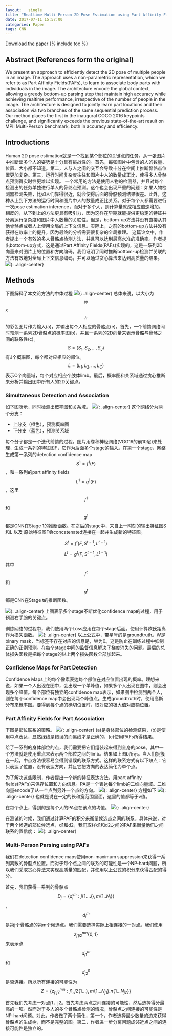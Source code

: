 ```yaml
---
layout:   single
title: "Realtime Multi-Person 2D Pose Estimation using Part Affinity Fields"
date: 2017-07-11 15:57:00
categories: Paper
tags: CNN
---
```


[Download the paper](https://arxiv.org/abs/1611.08050)
{% include toc %}

## Abstract (References form the original)
We present an approach to efficiently detect the 2D pose of multiple people in an image. The approach uses a non-parametric representation, which we refer to as Part Affinity Fields(PAFs), to learn to associate body parts with individuals in the image. The architecture encode the global context, allowing a greedy bottom-up parsing step that maintain high accuracy while achieving realtime performance, irrespective of the number of people in the image. The architecture is designed to jointly learn part locations and their association via two branches of the same sequential prediction process. Our method places the first in the inaugural COCO 2016 keypoints challenge, and significantly exceeds the previous state-of-the-art result on MPII Multi-Person benchmark, both in accuracy and efficiency.


## Introductions
Human 2D pose estimation就是一个找到某个部位的关键点的任务。从一张图片中推断出多个人的姿势是十分具有挑战性的。首先，每张图片中包含的人的数量、位置、大小都不知道。第二，人与人之间的交互会导致十分在空间上推断骨骼点位置更加复杂。第三，运行时间复杂度往往和图片中人的数量成正比，使得多人骨骼点预测得实时性更难以实现。
一个常用的方法是使用人物的检测器，并且对每个检测出的任务单独进行单人的骨骼点预测。这个也会出现严重的问题：如果人物检测器检测失败，比如人们靠得很近，就会使得后面的骨骼预测结果很差。此外，这种从上到下方法的运行时间和图片中人的数量成正比关系。对于每个人都需要进行一次pose estimation inference，而对于多个人，则计算量就成相应倍速增加。相反的，从下到上的方法更具有吸引力，因为这样在早期就能提供更稳定的特征并分离运行复杂度和图片中人数量的关联性。但是，bottom-up方法并没有直接从其他骨骼点或者人上使用全局的上下文信息。实际上，之前的bottom-up方法并没有获得在效率上的提升，因为最终的分析需要很复杂的全局推理。
这篇论文中，作者提出一个有效的多人骨骼点检测方法，并且可以达到最高水准的准确率。作者提出bottom-up方式，这是通过Part Affinity Fields(PAFs)实现的，这是一系列2D向量来对图片上的位置和方向编码。我们证明了同时推断bottom-up检测并关联的方法有效地对全局上下文信息编码，并可以通过贪心算法来达到高质量的结果。
![](https://raw.githubusercontent.com/JakeRenn/jakerenn.github.io/master/images/post-MultiPerson_2D_Pose/post-MultiPerson_2D_Pose1.png){: .align-center}

## Methods
下图解释了本文论方法的中体过程
![](https://raw.githubusercontent.com/JakeRenn/jakerenn.github.io/master/images/post-MultiPerson_2D_Pose/post-MultiPerson_2D_Pose2.png){: .align-center}
总体来说，以大小为$$w$$x$$h$$的彩色图片作为输入(a)，并输出每个人相应的骨骼点(e)。首先，一个前馈网络同时预测一系列2D骨骼点的概率图(b)，并且一系列的2D向量来表示骨骼与骨骼之间的联系性(c)。$$S = (S_1, S_2, ..., S_J)$$有J个概率图，每个都对应相应的部位。$$L = (L_1, L_2, ..., L_C) $$表示C个向量域，每个对应相应个肢体limb。最后，概率图和关系域通过贪心推断来分析并输出图中所有人的2D关键点。

### Simultaneous Detection and Association
如下图所示，同时检测出概率图和关系域。
![](https://raw.githubusercontent.com/JakeRenn/jakerenn.github.io/master/images/post-MultiPerson_2D_Pose/post-MultiPerson_2D_Pose3.png){: .align-center}
这个网络分为两个分支：

* 上分支（橙色），预测概率图
* 下分支（蓝色），预测关系域

每个分子都是一个迭代前馈的过程。图片用卷积神经网络(VGG19的前10层)来处理，生成一系列的特征图F，它作为后面多个stage的输入。在第一个stage，网络生成第一系列的detection confidence map $$S^1 = f^1(F)$$，和一系列的part affinity fields $$ L^1 = g^1(F) $$，这里$$f^1$$和$$g^1$$都是CNN在Stage 1的推断函数。在之后的stage中，来自上一时刻的输出特征图S和L 以及 原始特征图F会concatenated连接在一起并生成新的特征图。

$$ S^t = f^t(F, S^{t-1}, L^{t-1}) $$

$$ L^t = g^t(F, S^{t-1}, L^{t-1}) $$

其中$$f^t$$和$$g^t$$都是CNN在Stage t的推断函数。

![](https://raw.githubusercontent.com/JakeRenn/jakerenn.github.io/master/images/post-MultiPerson_2D_Pose/post-MultiPerson_2D_Pose4.png){: .align-center}
上图表示多个stage不断优化confidence map的过程，用于预测右手腕的关键点。

训练网络的过程中，我们使用两个Loss应用在每个stage后面。使用计算欧氏距离作为损失函数。
![](https://raw.githubusercontent.com/JakeRenn/jakerenn.github.io/master/images/post-MultiPerson_2D_Pose/post-MultiPerson_2D_Pose5.png){: .align-center}
以上公式中，带星号的是groundtruth。W是binary mask，当标签不存在对应的信息是，W为0。这是防止在训练过程中抑制正确的正例预测。在每个stage中间的监督信息解决了梯度消失的问题。最后的总体损失函数是把每个stage的以上两个损失函数全部加起来。

### Confidence Maps for Part Detection
Confidence Maps上的每个像素表达每个部位在对应位置出现的概率。理想来说，如果一个人出现在图中，会出现一个单峰值，如果多个人出现在图中，则会出现多个峰值。每个部位有独立的confidence map表示，如果图中检测到两个人，则在每个confidence map中会出现两个峰值点。生成groundtruth时，使用高斯分布来概率图。要得到每个点的确切位置时，取对应的极大值对应额位置。

### Part Affinity Fields for Part Association
下图是部位联系的策略。
![](https://raw.githubusercontent.com/JakeRenn/jakerenn.github.io/master/images/post-MultiPerson_2D_Pose/post-MultiPerson_2D_Pose6.png){: .align-center}
(a)是身体部位的检测结果，(b)是使用中点表达，显然绿线是错误的而黑线才是正确的，(c)使用PAFs所得结果。

给了一系列的身体部位的点，我们需要把它们组装起来得到全身的pose。其中一个方法就是使用重点来表示两个部位之间的limb。结果如上图b所示。当人们拥簇在一起，中点方法很容易会得到错误的联系方式。这样的联系方式有以下缺点：它只表达了位置，没有表达方向，并且它把方向的表达简化为单个点。

为了解决这些限制，作者提出一个新的特征表达方法，用part affinity fields(PAFs)来保存位置和方向信息。PA是一个表达每个limb的二维向量域。二维向量encode了从一个点到另外一个点的方向。
![](https://raw.githubusercontent.com/JakeRenn/jakerenn.github.io/master/images/post-MultiPerson_2D_Pose/post-MultiPerson_2D_Pose7.png){: .align-center}
方程如下
![](https://raw.githubusercontent.com/JakeRenn/jakerenn.github.io/master/images/post-MultiPerson_2D_Pose/post-MultiPerson_2D_Pose8.png){: .align-center}
也就是说在一定的长和宽范围里面，这里的值都等于v值。

在每个点上，得到的是每个人的PA点在该点的均值。
![](https://raw.githubusercontent.com/JakeRenn/jakerenn.github.io/master/images/post-MultiPerson_2D_Pose/post-MultiPerson_2D_Pose9.png){: .align-center}

在测试的时候，我们通过计算PAF的积分来衡量候选点之间的联系。具体来说，对于两个候选的部位候选点，d1和d2，我们取样d1和d2之间的PAF来衡量他们之间联系的置信度：
![](https://raw.githubusercontent.com/JakeRenn/jakerenn.github.io/master/images/post-MultiPerson_2D_Pose/post-MultiPerson_2D_Pose10.png){: .align-center}

### Multi-Person Parsing using PAFs
我们在detection confidence maps使用non-maximum suppression来获得一系列离散的骨骼点位置。而对于每个点之间的联系的可能性是一个NP-hard问题，所以我们采取贪心算法来实现高质量的匹配，并使用以上公式的积分来获得匹配的得分。

首先，我们获得一系列的骨骼点$$D_j = \{d^m_j: j  \{1 ... J\}, m \{1 .. N_j\}\}$$，$$d^m_j$$是第j个骨骼点的第m个候选点。我们需要选择实际上相连接的一对点。我们使用$$z^{mn}_{j1j2}  \{0, 1\}$$来表示点$$d^m_{j1}$$和$$d^n_{j2}$$是否连接。所以所有连接的可能性为$$Z = \{z^{mn}_{j1j2}: j1, j2 \{1 ... \}, m \{ 1 ... N_{j1}\}. n  \{ 1 ... N_{j2}\}\}$$

首先我们先考虑一对点j1，j2。首先考虑两点之间连接的可能性，然后选择得分最高的一项。然而对于多人的多个骨骼点检测的情况，骨骼点之间连接的可能性是NP-hard问题。对此，作者做了两个简化，第一个，作者选择最少数量的边来获得骨骼点的生成树，而不是完整的图。第二，作者进一步分离问题成邻近点之间的连接可能性是独立的。

